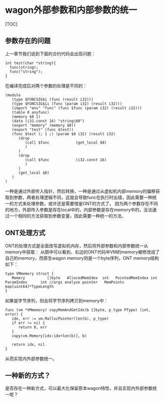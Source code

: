 # wagon外部参数和内部参数的统一

\[TOC\]

## 参数存在的问题

上一章节我们说到下面的合约代码会出现问题：

```text
int test(char *string){
  func(string);
  func("string");
}
```

在编译完成后对两个参数的处理是不同的：

```text
(module
   (type $FUNCSIG$i (func (result i32)))
   (type $FUNCSIG$ii (func (param i32) (result i32)))
   (import "env" "func" (func $func (param i32) (result i32)))
   (table 0 anyfunc)
   (memory $0 1)
   (data (i32.const 16) "string\00")
   (export "memory" (memory $0))
   (export "test" (func $test))
   (func $test (; 1 ;) (param $0 i32) (result i32)
      (drop
         (call $func            (get_local $0)
         )
      )
      (drop
         (call $func            (i32.const 16)
         )
      )
      (get_local $0)
   )
)
```

一种是通过外部传入指针，然后转换，一种是通过从虚拟机内部memory的偏移获取到参数，两者处理逻辑不同，这就会导致func在执行时出错，因此需要一种统一的方式来处理参数，或许还是需要借鉴ONT的方式了。 因为两个参数存在不同的地方，外部传入参数是存在local中的，内部参数是存在memory中的，没法通过一个相同的方法获取到参数变量，因此需要一种统一的方法。

## ONT处理方式

ONT的处理方式是全面改写虚拟机内存，然后将外部参数和内部参数统一从memory中获取：  从图中可以看到，右边的ONT代码中VM的memory被修改成了自己的memory，而原生wagon memory则是一个byte序列，ONT memory结构如下：

```text
type VMmemory struct {
   Memory          []byte   AllocedMemIdex  int   PointedMemIndex int   ParamIndex      int //args analyze pointer   MemPoints       map[uint64]*TypeLength
}
```

如果是字节序列，则会将字节序列拷贝到memory中：

```text
func (vm *VMmemory) copyMemAndGetIdx(b []byte, p_type PType) (int, error) {
   idx, err := vm.MallocPointer(len(b), p_type)
   if err != nil {
      return 0, err
   }
   copy(vm.Memory[idx:idx+len(b)], b)

   return idx, nil
}
```

从而实现内外部参数统一。

## 一种新的方式？

是否存在一种新方式，可以最大化保留原本wagon特性，并且实现内外部参数统一呢？

